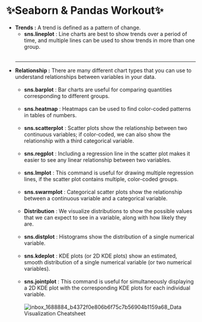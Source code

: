 # ✨Seaborn & Pandas Workout✨

- <b>Trends :</b> A trend is defined as a pattern of change. <br>
    - <b>sns.lineplot</b> : Line charts are best to show trends over a period of time, and multiple lines can be used to show trends in more than one group. <br>
    <br>
    <hr>
- <b>Relationship :</b> There are many different chart types that you can use to understand relationships between variables in your data. <br>
    <br>
  - <b>sns.barplot</b> : Bar charts are useful for comparing quantities corresponding to different groups.<br>
    <br>
  - <b>sns.heatmap</b> : Heatmaps can be used to find color-coded patterns in tables of numbers.<br>
    <br>
  - <b>sns.scatterplot</b> : Scatter plots show the relationship between two continuous variables; if color-coded, we can also show the relationship with a third categorical variable.<br>
    <br>
  - <b>sns.regplot</b> : Including a regression line in the scatter plot makes it easier to see any linear relationship between two variables.<br>
    <br>
  - <b>sns.lmplot</b> : This command is useful for drawing multiple regression lines, if the scatter plot contains multiple, color-coded groups.<br>
    <br>
  - <b>sns.swarmplot</b> : Categorical scatter plots show the relationship between a continuous variable and a categorical variable.<br>
    <br>
  - <b>Distribution</b> : We visualize distributions to show the possible values that we can expect to see in a variable, along with how likely they are.<br>
    <br>
  - <b>sns.distplot</b> : Histograms show the distribution of a single numerical variable.<br>
    <br>
  - <b>sns.kdeplot</b> : KDE plots (or 2D KDE plots) show an estimated, smooth distribution of a single numerical variable (or two numerical variables).<br>
    <br>
  - <b>sns.jointplot</b> : This command is useful for simultaneously displaying a 2D KDE plot with the corresponding KDE plots for each individual variable.<br>
    <br>
    ![inbox_1688884_b4372f0e806b6f75c7b56904b1159a68_Data Visualization Cheatsheet](https://user-images.githubusercontent.com/30879498/164002193-f874f951-a3c2-40c3-b386-407c26ab4438.jpg)
